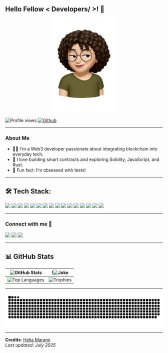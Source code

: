 ## Hello Fellow < Developers/ >! 👋

<div align="center">
  <img src="https://github.com/H3liaw/helia/blob/main/IMG_7604.png" width="200" />
</div>

![Profile views](https://komarev.com/ghpvc/?username=H3liaw&style=flat-square&color=blue)
[![Github](https://img.shields.io/github/followers/h3liaw?label=Follow&style=social)](https://github.com/h3liaw)

---

### About Me
- 👩‍💻 I'm a Web3 developer passionate about integrating blockchain into everyday tech.
- 🚀 I love building smart contracts and exploring Solidity, JavaScript, and Rust.
- 🌻 Fun fact: I’m obsessed with tests!

---

## 🛠️ Tech Stack:

<p align="left">
  <!-- Web3 -->
  <img src="https://img.shields.io/badge/Solidity-363636?style=for-the-badge&logo=solidity&logoColor=white" />
  <img src="https://img.shields.io/badge/Ethereum-3C3C3D?style=for-the-badge&logo=ethereum&logoColor=white" />
  <img src="https://img.shields.io/badge/Web3-EF6820?style=for-the-badge&logo=web3dotjs&logoColor=white" />
  <img src="https://img.shields.io/badge/Rust-000000?style=for-the-badge&logo=rust&logoColor=white" />
  <img src="https://img.shields.io/badge/Cryptography-1E1E1E?style=for-the-badge&logoColor=white" />
  
  <!-- Backend -->
  <img src="https://img.shields.io/badge/Node.js-339933?style=for-the-badge&logo=node.js&logoColor=white" />
  <img src="https://img.shields.io/badge/Express.js-000000?style=for-the-badge&logo=express&logoColor=white" />
  <img src="https://img.shields.io/badge/Redis-DC382D?style=for-the-badge&logo=redis&logoColor=white" />
  <img src="https://img.shields.io/badge/RabbitMQ-FF6600?style=for-the-badge&logo=rabbitmq&logoColor=white" />
  <img src="https://img.shields.io/badge/PostgreSQL-336791?style=for-the-badge&logo=postgresql&logoColor=white" />
  <img src="https://img.shields.io/badge/MongoDB-47A248?style=for-the-badge&logo=mongodb&logoColor=white" />
  <img src="https://img.shields.io/badge/JWT-000000?style=for-the-badge&logo=jsonwebtokens&logoColor=white" />
  <img src="https://img.shields.io/badge/Docker-2496ED?style=for-the-badge&logo=docker&logoColor=white" />

  <!-- Version Control & Dev -->
  <img src="https://img.shields.io/badge/Git-F05032?style=for-the-badge&logo=git&logoColor=white" />
  <img src="https://img.shields.io/badge/GitHub-181717?style=for-the-badge&logo=github&logoColor=white" />
  <img src="https://img.shields.io/badge/GitLab-FC6D26?style=for-the-badge&logo=gitlab&logoColor=white" />
</p>




---

### Connect with me 🤝

<p>
  <a href="https://www.linkedin.com/in/helia-marami-847253210"><img src="https://raw.githubusercontent.com/rahulbanerjee26/githubAboutMeGenerator/main/icons/linked-in-alt.svg" width="32"/></a>
  <a href="https://www.twitter.com/NoobCoder07"><img src="https://raw.githubusercontent.com/rahulbanerjee26/githubAboutMeGenerator/main/icons/twitter.svg" width="32"/></a>
  <a href="https://github.com/H3liaw"><img src="https://raw.githubusercontent.com/rahulbanerjee26/githubAboutMeGenerator/main/icons/github.svg" width="32"/></a>
</p>

---

## 📊 GitHub Stats

| ![GitHub Stats](https://github-readme-stats.vercel.app/api?username=H3liaw&show_icons=true&theme=tokyonight) | !![Joke](https://readme-jokes.vercel.app/api?theme=tokyonight)|
| --- | --- |
| ![Top Languages](https://github-readme-stats.vercel.app/api/top-langs/?username=H3liaw&layout=compact&theme=tokyonight&langs_count=6) | ![Trophies](https://github-profile-trophy.vercel.app/?username=H3liaw&theme=tokyonight&margin-w=15&no-frame=true) |

---

![Contribution Snake](https://github.com/DHANOLA/DHANOLA/raw/output/github-contribution-grid-snake.svg)

---

**Credits**: [Helia Marami](https://github.com/H3liaw)  
_Last updated: July 2025_
